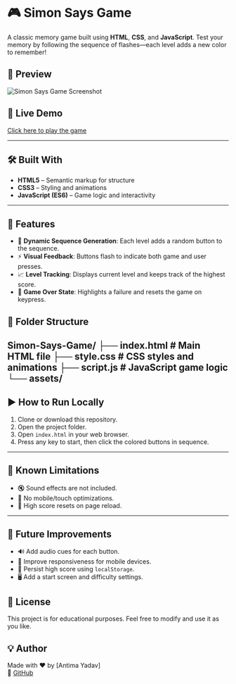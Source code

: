 # 🎮 Simon Says Game

A classic memory game built using **HTML**, **CSS**, and **JavaScript**. Test your memory by following the sequence of flashes—each level adds a new color to remember!

## 📸 Preview
![Simon Says Game Screenshot](assets/screenshot.png) <!-- Replace with your actual image path -->

## 🚀 Live Demo
[Click here to play the game](https://your-live-demo-link.com) <!-- Replace with your actual link -->

---

## 🛠️ Built With
- **HTML5** – Semantic markup for structure
- **CSS3** – Styling and animations
- **JavaScript (ES6)** – Game logic and interactivity

---

## 🎯 Features
- 🎲 **Dynamic Sequence Generation**: Each level adds a random button to the sequence.
- ⚡ **Visual Feedback**: Buttons flash to indicate both game and user presses.
- 📈 **Level Tracking**: Displays current level and keeps track of the highest score.
- 🔴 **Game Over State**: Highlights a failure and resets the game on keypress.
## 📁 Folder Structure
Simon-Says-Game/ ├── index.html          # Main HTML file ├── style.css           # CSS styles and animations ├── script.js           # JavaScript game logic └── assets/    
---

## ▶️ How to Run Locally
1. Clone or download this repository.
2. Open the project folder.
3. Open `index.html` in your web browser.
4. Press any key to start, then click the colored buttons in sequence.

---

## 📌 Known Limitations
- 🔇 Sound effects are not included.
- 📱 No mobile/touch optimizations.
- 💾 High score resets on page reload.

---

## 🌟 Future Improvements
- 🔊 Add audio cues for each button.
- 📱 Improve responsiveness for mobile devices.
- 💾 Persist high score using `localStorage`.
- 🖥️ Add a start screen and difficulty settings.
## 📃 License
This project is for educational purposes. Feel free to modify and use it as you like.

## 💡 Author
Made with ❤️ by [Antima Yadav]  
🔗 [GitHub](https://github.com/antima789779) 

